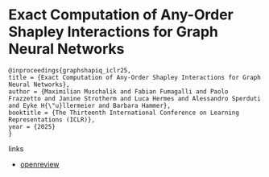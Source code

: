 # Exact Computation of Any-Order Shapley Interactions for Graph Neural Networks

```
@inproceedings{graphshapiq_iclr25,
title = {Exact Computation of Any-Order Shapley Interactions for Graph Neural Networks},
author = {Maximilian Muschalik and Fabian Fumagalli and Paolo Frazzetto and Janine Strotherm and Luca Hermes and Alessandro Sperduti and Eyke H{\"u}llermeier and Barbara Hammer},
booktitle = {The Thirteenth International Conference on Learning Representations (ICLR)},
year = {2025}
}
```

links
- [openreview](https://openreview.net/forum?id=9tKC0YM8sX)
